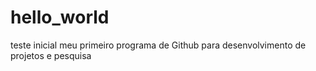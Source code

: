 # hello_world
teste inicial
meu primeiro programa de Github para desenvolvimento de projetos e pesquisa
